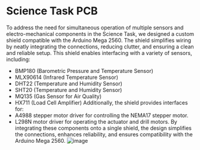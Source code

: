 # Science Task PCB
To address the need for simultaneous operation of multiple sensors and electro-mechanical components in the Science Task, we designed a custom shield compatible with the Arduino Mega 2560. The shield simplifies wiring by neatly integrating the connections, reducing clutter, and ensuring a clean and reliable setup.
This shield enables interfacing with a variety of sensors, including:
- BMP180 (Barometric Pressure and Temperature Sensor)
- MLX90614 (Infrared Temperature Sensor)
- DHT22 (Temperature and Humidity Sensor)
- SHT20 (Temperature and Humidity Sensor)
- MQ135 (Gas Sensor for Air Quality)
- HX711 (Load Cell Amplifier)
Additionally, the shield provides interfaces for:
- A4988 stepper motor driver for controlling the NEMA17 stepper motor.
- L298N motor driver for operating the actuator and drill motors.
By integrating these components onto a single shield, the design simplifies the connections, enhances reliability, and ensures compatibility with the Arduino Mega 2560.
![image](https://github.com/user-attachments/assets/7a5cdf12-20af-44d9-a175-e186e31d7bfa)
